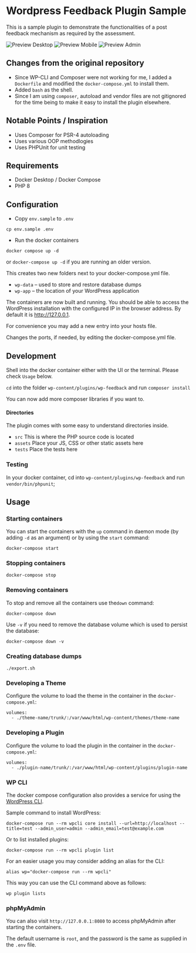 # Wordpress Feedback Plugin Sample

This is a sample plugin to demonstrate the functionalities of a post feedback mechanism as required by the assessment.

![Preview Desktop](./preview/preview-front.png)
![Preview Mobile](./preview/preview-mobile.png)
![Preview Admin](./preview/preview-admin.png)


## Changes from the original repository

- Since WP-CLI and Composer were not working for me, I added a `Dockerfile` and modified the `docker-compose.yml` to install them.
- Added `bash` as the shell.
- Since I am using `composer`, autoload and vendor files are not gitignored for the time being to make it easy to install the plugin elsewhere.

## Notable Points / Inspiration

- Uses Composer for PSR-4 autoloading
- Uses various OOP methodlogies
- Uses PHPUnit for unit testing

## Requirements
- Docker Desktop / Docker Compose
- PHP 8


## Configuration
- Copy `env.sample` to `.env` 
```
cp env.sample .env
```

- Run the docker containers
```
docker compose up -d
``` 

or `docker-compose up -d` if you are running an older version.


This creates two new folders next to your docker-compose.yml file.

- `wp-data` – used to store and restore database dumps
- `wp-app` – the location of your WordPress application

The containers are now built and running. You should be able to access the WordPress installation with the configured IP in the browser address. By default it is http://127.0.0.1.

For convenience you may add a new entry into your hosts file.

Changes the ports, if needed, by editing the docker-compose.yml file.

## Development

Shell into the docker container either with the UI or the terminal. Please check `Usage` below.

`cd` into the folder `wp-content/plugins/wp-feedback` and run `composer install`

You can now add more composer libraries if you want to.

#### Directories

The plugin comes with some easy to understand directories inside. 

- `src` This is where the PHP source code is located
- `assets` Place your JS, CSS or other static assets here
- `tests` Place the tests here


### Testing

In your docker container, cd into `wp-content/plugins/wp-feedback` and run `vendor/bin/phpunit`;

## Usage

### Starting containers

You can start the containers with the `up` command in daemon mode (by adding `-d` as an argument) or by using the `start` command:

```
docker-compose start
```

### Stopping containers

```
docker-compose stop
```

### Removing containers

To stop and remove all the containers use the`down` command:

```
docker-compose down
```

Use `-v` if you need to remove the database volume which is used to persist the database:

```
docker-compose down -v
```

### Creating database dumps

```
./export.sh
```

### Developing a Theme

Configure the volume to load the theme in the container in the `docker-compose.yml`:

```
volumes:
  - ./theme-name/trunk/:/var/www/html/wp-content/themes/theme-name
```

### Developing a Plugin

Configure the volume to load the plugin in the container in the `docker-compose.yml`:

```
volumes:
  - ./plugin-name/trunk/:/var/www/html/wp-content/plugins/plugin-name
```

### WP CLI

The docker compose configuration also provides a service for using the [WordPress CLI](https://developer.wordpress.org/cli/commands/).

Sample command to install WordPress:

```
docker-compose run --rm wpcli core install --url=http://localhost --title=test --admin_user=admin --admin_email=test@example.com
```

Or to list installed plugins:

```
docker-compose run --rm wpcli plugin list
```

For an easier usage you may consider adding an alias for the CLI:

```
alias wp="docker-compose run --rm wpcli"
```

This way you can use the CLI command above as follows:

```
wp plugin lists
```

### phpMyAdmin

You can also visit `http://127.0.0.1:8080` to access phpMyAdmin after starting the containers.

The default username is `root`, and the password is the same as supplied in the `.env` file.